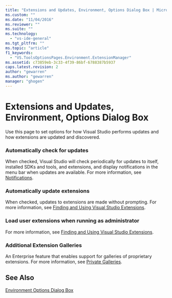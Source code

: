 ```yaml
---
title: "Extensions and Updates, Environment, Options Dialog Box | Microsoft Docs"
ms.custom: ""
ms.date: "11/04/2016"
ms.reviewer: ""
ms.suite: ""
ms.technology: 
  - "vs-ide-general"
ms.tgt_pltfrm: ""
ms.topic: "article"
f1_keywords: 
  - "VS.ToolsOptionsPages.Environment.ExtensionManager"
ms.assetid: c73859eb-3c33-4f39-86bf-6788387b5937
caps.latest.revision: 2
author: "gewarren"
ms.author: "gewarren"
manager: "ghogen"
---
```

# Extensions and Updates, Environment, Options Dialog Box
Use this page to set options for how Visual Studio performs updates and how extensions are updated and discovered.  
  
### Automatically check for updates  
 When checked, Visual Studio will check periodically for updates to itself, installed SDKs and tools, and extensions, and display notifications in the menu bar when updates are available. For more information, see [Notifications](../../ide/visual-studio-notifications.md).  
  
### Automatically update extensions  
 When checked, updates to extensions are made without prompting. For more information, see [Finding and Using Visual Studio Extensions](../../ide/finding-and-using-visual-studio-extensions.md).  
  
### Load user extensions when running as administrator  
 For more information, see [Finding and Using Visual Studio Extensions](../../ide/finding-and-using-visual-studio-extensions.md).  
  
### Additional Extension Galleries  
 An Enterprise feature that enables support for galleries of proprietary extensions. For more information, see [Private Galleries](../../extensibility/private-galleries.md).  
  
## See Also  
 [Environment Options Dialog Box](../../ide/reference/environment-options-dialog-box.md)